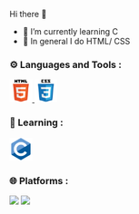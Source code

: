 <!--<p align="left"> <img src="https://komarev.com/ghpvc/?username=osiris0110&label=Profile%20views&color=0e75b6&style=flat" alt="osiris0110" /> </p>-->
 Hi there :wave:

- :seedling: I’m currently learning C
- :pencil: In general I do HTML/ CSS

<h3 align="left"> ⚙️ Languages and Tools :</h3>
<p align="left"> <a href="https://www.w3.org/html/" target="_blank"> <img src="https://raw.githubusercontent.com/devicons/devicon/master/icons/html5/html5-original-wordmark.svg" alt="html5" width="40" height="40"/> </a> <a href="https://www.w3schools.com/css/" target="_blank"> <img src="https://raw.githubusercontent.com/devicons/devicon/master/icons/css3/css3-original-wordmark.svg" alt="css3" width="40" height="40"/> </a> </p>

<h3 align="left"> 📖 Learning : </h3>
<img src="https://raw.githubusercontent.com/devicons/devicon/master/icons/c/c-original.svg" alt="c" width="40" height="40"/> </a> </p>

<h3 align="left"> 🌐 Platforms : </h3>
<img src="https://media.discordapp.net/attachments/736573376730234911/896523481011855380/Osiris01103.png"> <img src="https://www.codewars.com/users/Osiris0110/badges/large">
